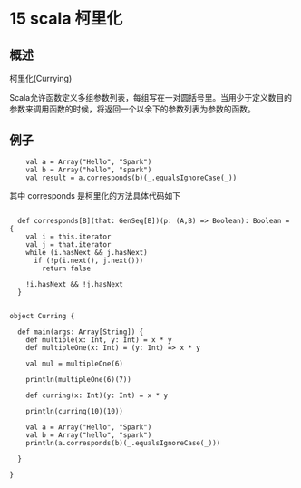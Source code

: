 # 15 scala 柯里化

## 概述

柯里化(Currying)

Scala允许函数定义多组参数列表，每组写在一对圆括号里。当用少于定义数目的参数来调用函数的时候，将返回一个以余下的参数列表为参数的函数。



## 例子



```
    val a = Array("Hello", "Spark")
    val b = Array("hello", "spark")
    val result = a.corresponds(b)(_.equalsIgnoreCase(_))
```

其中 corresponds 是柯里化的方法具体代码如下

```

  def corresponds[B](that: GenSeq[B])(p: (A,B) => Boolean): Boolean = {
    val i = this.iterator
    val j = that.iterator
    while (i.hasNext && j.hasNext)
      if (!p(i.next(), j.next()))
        return false

    !i.hasNext && !j.hasNext
  }

```


```

object Curring {

  def main(args: Array[String]) {
    def multiple(x: Int, y: Int) = x * y
    def multipleOne(x: Int) = (y: Int) => x * y

    val mul = multipleOne(6)

    println(multipleOne(6)(7))

    def curring(x: Int)(y: Int) = x * y

    println(curring(10)(10))

    val a = Array("Hello", "Spark")
    val b = Array("hello", "spark")
    println(a.corresponds(b)(_.equalsIgnoreCase(_)))

  }

}
```